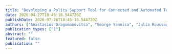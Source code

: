 ```yaml
---
title: "Developing a Policy Support Tool for Connected and Automated Transport Systems"
date: 2020-04-27T18:45:18.544720Z
publishDate: 2020-07-26T18:45:18.544720Z
authors: ["Anastasios Dragomanovitsa", "George Yannisa", "Julia Roussoua", "Rune Elvikb", "Bin Huc", "Alexandra Millonigc", "Ashleigh Filtness", "Pete Thomas"]
publication_types: ["1"]
abstract: ""
featured: false
publication: ""
---
```


